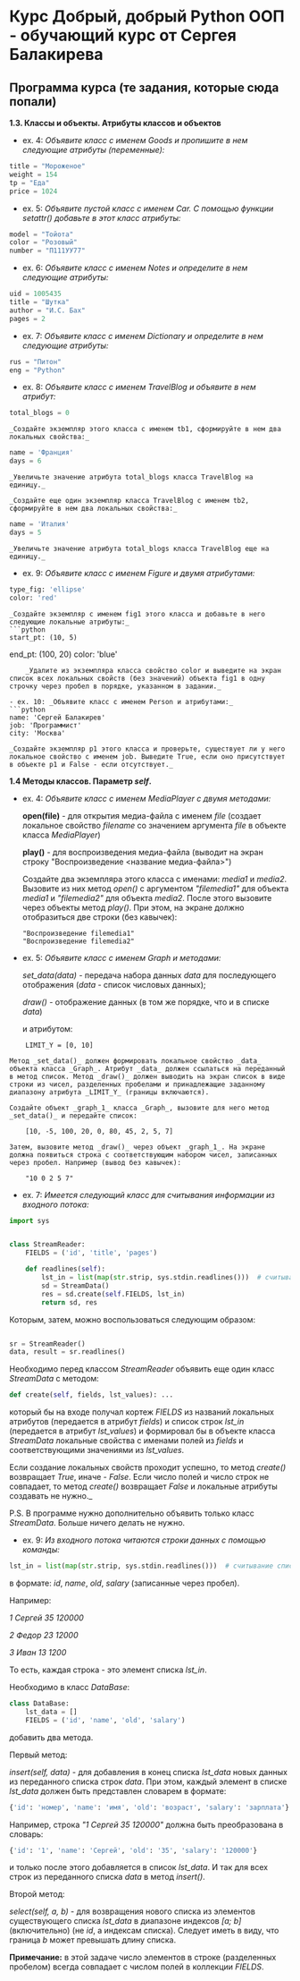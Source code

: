 # Курс __Добрый, добрый Python ООП - обучающий курс от Сергея Балакирева__

## Программа курса (те задания, которые сюда попали)

__1.3. Классы и объекты. Атрибуты классов и объектов__

- ex. 4: _Объявите класс с именем Goods и пропишите в нем следующие атрибуты (переменные):_
```python  
title = "Мороженое"
weight = 154
tp = "Еда"
price = 1024
```
- ex. 5: _Объявите пустой класс с именем Car. С помощью функции setattr() добавьте в этот класс атрибуты:_
```Python
model = "Тойота"
color = "Розовый"
number = "П111УУ77"
```
- ex. 6: _Объявите класс с именем Notes и определите в нем следующие атрибуты:_
```Python
uid = 1005435
title = "Шутка"
author = "И.С. Бах"
pages = 2
```
- ex. 7: _Объявите класс с именем Dictionary и определите в нем следующие атрибуты:_
```Python
rus = "Питон"
eng = "Python"
```
- ex. 8: _Объявите класс с именем TravelBlog и объявите в нем атрибут:_
```Python
total_blogs = 0
```
    _Создайте экземпляр этого класса с именем tb1, сформируйте в нем два локальных свойства:_
```Python
name = 'Франция'
days = 6
```
    _Увеличьте значение атрибута total_blogs класса TravelBlog на единицу._

    _Создайте еще один экземпляр класса TravelBlog с именем tb2, сформируйте в нем два локальных свойства:_
```python
name = 'Италия'
days = 5
```
    _Увеличьте значение атрибута total_blogs класса TravelBlog еще на единицу._
- ex. 9: _Объявите класс с именем Figure и двумя атрибутами:_
```python
type_fig: 'ellipse'
color: 'red'
```
    _Создайте экземпляр с именем fig1 этого класса и добавьте в него следующие локальные атрибуты:_
    ```python
    start_pt: (10, 5)
end_pt: (100, 20)
color: 'blue'
```
    _Удалите из экземпляра класса свойство color и выведите на экран список всех локальных свойств (без значений) объекта fig1 в одну строчку через пробел в порядке, указанном в задании._

- ex. 10: _Объявите класс с именем Person и атрибутами:_
```python
name: 'Сергей Балакирев'
job: 'Программист'
city: 'Москва'
```
    _Создайте экземпляр p1 этого класса и проверьте, существует ли у него локальное свойство с именем job. Выведите True, если оно присутствует в объекте p1 и False - если отсутствует._

__1.4 Методы классов. Параметр _self_.__
- ex. 4: _Объявите класс с именем MediaPlayer с двумя методами:_

    __open(file)__ - для открытия медиа-файла с именем _file_ (создает локальное свойство _filename_ со значением аргумента _file_ в объекте класса _MediaPlayer_)

    __play()__ - для воспроизведения медиа-файла (выводит на экран строку "Воспроизведение <название медиа-файла>")

    Создайте два экземпляра этого класса с именами: _media1_ и _media2_. Вызовите из них метод _open()_ с аргументом _"filemedia1"_ для объекта _media1_ и _"filemedia2"_ для объекта _media2_. После этого вызовите через объекты метод _play()_. При этом, на экране должно отобразиться две строки (без кавычек):

    ```
    "Воспроизведение filemedia1"
    "Воспроизведение filemedia2"
    ```

- ex. 5: _Объявите класс с именем Graph и методами:_

    _set_data(data)_ - передача набора данных _data_ для последующего отображения (_data_ - список числовых данных);

    _draw()_ - отображение данных (в том же порядке, что и в списке _data_)

    и атрибутом:
```
    LIMIT_Y = [0, 10]
```

    Метод _set_data()_ должен формировать локальное свойство _data_ объекта класса _Graph_. Атрибут _data_ должен ссылаться на переданный в метод список. Метод _draw()_ должен выводить на экран список в виде строки из чисел, разделенных пробелами и принадлежащие заданному диапазону атрибута _LIMIT_Y_ (границы включаются).

    Создайте объект _graph_1_ класса _Graph_, вызовите для него метод _set_data()_ и передайте список:
```
    [10, -5, 100, 20, 0, 80, 45, 2, 5, 7]
```
    Затем, вызовите метод _draw()_ через объект _graph_1_. На экране должна появиться строка с соответствующим набором чисел, записанных через пробел. Например (вывод без кавычек):
```
    "10 0 2 5 7"
```
- ex. 7: _Имеется следующий класс для считывания информации из входного потока:_

```python
import sys


class StreamReader:
    FIELDS = ('id', 'title', 'pages')

    def readlines(self):
        lst_in = list(map(str.strip, sys.stdin.readlines()))  # считывание списка строк из входного потока
        sd = StreamData()
        res = sd.create(self.FIELDS, lst_in)
        return sd, res
```
Которым, затем, можно воспользоваться следующим образом:
```python

sr = StreamReader()
data, result = sr.readlines()
```
Необходимо перед классом _StreamReader_ объявить еще один класс _StreamData_ с методом:
```python
def create(self, fields, lst_values): ...
```

который бы на входе получал кортеж _FIELDS_ из названий локальных атрибутов (передается в атрибут _fields_) и список строк _lst_in_ (передается в атрибут _lst_values_) и формировал бы в объекте класса _StreamData_ локальные свойства с именами полей из _fields_ и соответствующими значениями из _lst_values_.

Если создание локальных свойств проходит успешно, то метод _create()_ возвращает _True_, иначе - _False_. Если число полей и число строк не совпадает, то метод _create()_ возвращает _False_ и локальные атрибуты создавать не нужно._

P.S. В программе нужно дополнительно объявить только класс _StreamData_. Больше ничего делать не нужно.

- ex. 9: _Из входного потока читаются строки данных с помощью команды:_

```python
lst_in = list(map(str.strip, sys.stdin.readlines()))  # считывание списка строк из входного потока
```
в формате: _id_, _name_, _old_, _salary_ (записанные через пробел).

Например:

_1 Сергей 35 120000_

_2 Федор 23 12000_

_3 Иван 13 1200_


То есть, каждая строка - это элемент списка _lst_in_.

Необходимо в класс _DataBase_:
```Python
class DataBase:
    lst_data = []
    FIELDS = ('id', 'name', 'old', 'salary')
```
добавить два метода.

Первый метод:

_insert(self, data)_ - для добавления в конец списка _lst_data_ новых данных из переданного списка строк _data_. При этом, каждый элемент в списке _lst_data_ должен быть представлен словарем в формате:

```Python
{'id': 'номер', 'name': 'имя', 'old': 'возраст', 'salary': 'зарплата'}
```
Например, строка _"1 Сергей 35 120000"_ должна быть преобразована в словарь:
```Python
{'id': '1', 'name': 'Сергей', 'old': '35', 'salary': '120000'}
```
и только после этого добавляется в список _lst_data_. И так для всех строк из переданного списка _data_ в метод _insert()_.

Второй метод:

_select(self, a, b)_ - для возвращения нового списка из элементов существующего списка _lst_data_ в диапазоне индексов _[a; b]_ (включительно) (не _id_, а индексам списка). Следует иметь в виду, что граница _b_ может превышать длину списка.

**Примечание:** в этой задаче число элементов в строке (разделенных пробелом) всегда совпадает с числом полей в коллекции _FIELDS_.
